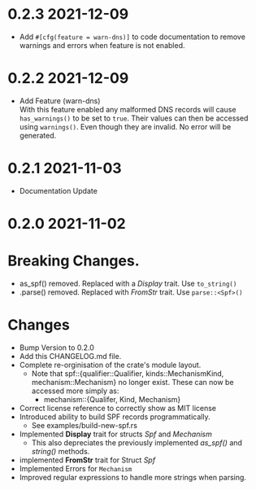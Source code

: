 0.2.3 2021-12-09
================

- Add `#[cfg(feature = warn-dns)]` to code documentation to remove warnings and errors when feature is not enabled.

0.2.2 2021-12-09
================

- Add Feature (warn-dns)  
  With this feature enabled any malformed DNS records will cause `has_warnings()` to be set to `true`. Their values can then be accessed using `warnings()`. Even though they are invalid. No error will be generated.
  
0.2.1 2021-11-03
================

- Documentation Update


0.2.0 2021-11-02 
================

Breaking Changes.
================================================================

- as_spf() removed. Replaced with a *Display* trait. Use `to_string()`
- .parse() removed. Replaced with *FromStr* trait. Use `parse::<Spf>()`

Changes
=======

- Bump Version to 0.2.0
- Add this CHANGELOG.md file.
- Complete re-orginisation of the crate's module layout.
  - Note that spf::{qualifier::Qualifier, kinds::MechanismKind, mechanism::Mechanism} no longer exist. These can now be accessed more simply as: 
    -  mechanism::{Qualifer, Kind, Mechanism} 
- Correct license reference to correctly show as MIT license
- Introduced ability to build SPF records programmatically. 
  - See examples/build-new-spf.rs
- Implemented **Display** trait for structs *Spf* and *Mechanism*
  - This also depreciates the previously implemented *as_spf()* and *string()* methods.
- implemented **FromStr** trait for Struct *Spf*
- Implemented Errors for `Mechanism`
- Improved regular expressions to handle more strings when parsing.
